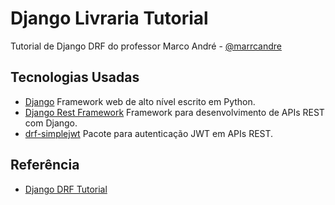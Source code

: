 # Django Livraria Tutorial

Tutorial de Django DRF do professor Marco André - [@marrcandre](https://www.github.com/marrcandre)

## Tecnologias Usadas

- [Django](https://www.djangoproject.com/) Framework web de alto nível escrito em Python.
- [Django Rest Framework](https://www.django-rest-framework.org/) Framework para desenvolvimento de APIs REST com Django.
- [drf-simplejwt](https://django-rest-framework-simplejwt.readthedocs.io/en/latest/) Pacote para autenticação JWT em APIs REST.

## Referência

- [Django DRF Tutorial](https://github.com/marrcandre/django-drf-tutorial/tree/versao-2023)
